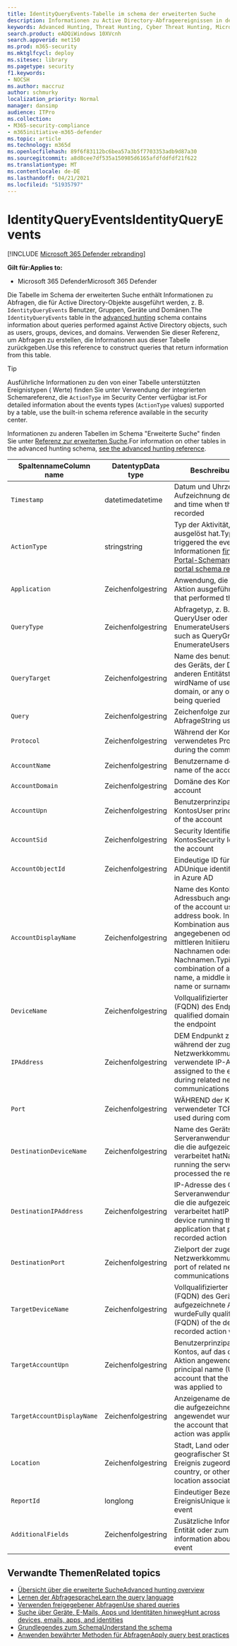 ```yaml
---
title: IdentityQueryEvents-Tabelle im schema der erweiterten Suche
description: Informationen zu Active Directory-Abfrageereignissen in der IdentityQueryEvents-Tabelle des erweiterten Suchschemas
keywords: Advanced Hunting, Threat Hunting, Cyber Threat Hunting, Microsoft 365 Defender, microsoft 365, m365, search, query, telemetry, schema reference, kusto, table, column, data type, description, IdentityQueryEvents, Azure AD, Active Directory, Microsoft Defender for Identity, identities, LDAP queries
search.product: eADQiWindows 10XVcnh
search.appverid: met150
ms.prod: m365-security
ms.mktglfcycl: deploy
ms.sitesec: library
ms.pagetype: security
f1.keywords:
- NOCSH
ms.author: maccruz
author: schmurky
localization_priority: Normal
manager: dansimp
audience: ITPro
ms.collection:
- M365-security-compliance
- m365initiative-m365-defender
ms.topic: article
ms.technology: m365d
ms.openlocfilehash: 89f6f83112bc6bea57a3b5f7703353adb9d87a30
ms.sourcegitcommit: a8d8cee7df535a150985d6165afdfddfdf21f622
ms.translationtype: MT
ms.contentlocale: de-DE
ms.lasthandoff: 04/21/2021
ms.locfileid: "51935797"
---
```

# <a name="identityqueryevents"></a><span data-ttu-id="082a5-104">IdentityQueryEvents</span><span class="sxs-lookup"><span data-stu-id="082a5-104">IdentityQueryEvents</span></span>

[!INCLUDE [Microsoft 365 Defender rebranding](../includes/microsoft-defender.md)]


<span data-ttu-id="082a5-105">**Gilt für:**</span><span class="sxs-lookup"><span data-stu-id="082a5-105">**Applies to:**</span></span>
- <span data-ttu-id="082a5-106">Microsoft 365 Defender</span><span class="sxs-lookup"><span data-stu-id="082a5-106">Microsoft 365 Defender</span></span>

<span data-ttu-id="082a5-107">Die Tabelle im Schema der erweiterten Suche enthält Informationen zu Abfragen, die für Active Directory-Objekte ausgeführt werden, z. B. `IdentityQueryEvents` Benutzer, Gruppen, Geräte [](advanced-hunting-overview.md) und Domänen.</span><span class="sxs-lookup"><span data-stu-id="082a5-107">The `IdentityQueryEvents` table in the [advanced hunting](advanced-hunting-overview.md) schema contains information about queries performed against Active Directory objects, such as users, groups, devices, and domains.</span></span> <span data-ttu-id="082a5-108">Verwenden Sie dieser Referenz, um Abfragen zu erstellen, die Informationen aus dieser Tabelle zurückgeben.</span><span class="sxs-lookup"><span data-stu-id="082a5-108">Use this reference to construct queries that return information from this table.</span></span>

>[!TIP]
> <span data-ttu-id="082a5-109">Ausführliche Informationen zu den von einer Tabelle unterstützten Ereignistypen ( Werte) finden Sie unter Verwendung der integrierten Schemareferenz, die `ActionType` im Security Center verfügbar ist.</span><span class="sxs-lookup"><span data-stu-id="082a5-109">For detailed information about the events types (`ActionType` values) supported by a table, use the built-in schema reference available in the security center.</span></span>

<span data-ttu-id="082a5-110">Informationen zu anderen Tabellen im Schema "Erweiterte Suche" finden Sie unter [Referenz zur erweiterten Suche](advanced-hunting-schema-tables.md).</span><span class="sxs-lookup"><span data-stu-id="082a5-110">For information on other tables in the advanced hunting schema, [see the advanced hunting reference](advanced-hunting-schema-tables.md).</span></span>

| <span data-ttu-id="082a5-111">Spaltenname</span><span class="sxs-lookup"><span data-stu-id="082a5-111">Column name</span></span> | <span data-ttu-id="082a5-112">Datentyp</span><span class="sxs-lookup"><span data-stu-id="082a5-112">Data type</span></span> | <span data-ttu-id="082a5-113">Beschreibung</span><span class="sxs-lookup"><span data-stu-id="082a5-113">Description</span></span> |
|-------------|-----------|-------------|
| `Timestamp` | <span data-ttu-id="082a5-114">datetime</span><span class="sxs-lookup"><span data-stu-id="082a5-114">datetime</span></span> | <span data-ttu-id="082a5-115">Datum und Uhrzeit der Aufzeichnung des Ereignisses</span><span class="sxs-lookup"><span data-stu-id="082a5-115">Date and time when the event was recorded</span></span> |
| `ActionType` | <span data-ttu-id="082a5-116">string</span><span class="sxs-lookup"><span data-stu-id="082a5-116">string</span></span> | <span data-ttu-id="082a5-117">Typ der Aktivität, die das Ereignis ausgelöst hat.</span><span class="sxs-lookup"><span data-stu-id="082a5-117">Type of activity that triggered the event.</span></span> <span data-ttu-id="082a5-118">Weitere Informationen [finden Sie in der In-Portal-Schemareferenz](advanced-hunting-schema-tables.md?#get-schema-information-in-the-security-center)</span><span class="sxs-lookup"><span data-stu-id="082a5-118">See the [in-portal schema reference](advanced-hunting-schema-tables.md?#get-schema-information-in-the-security-center) for details</span></span> |
| `Application` | <span data-ttu-id="082a5-119">Zeichenfolge</span><span class="sxs-lookup"><span data-stu-id="082a5-119">string</span></span> | <span data-ttu-id="082a5-120">Anwendung, die die aufgezeichnete Aktion ausgeführt hat</span><span class="sxs-lookup"><span data-stu-id="082a5-120">Application that performed the recorded action</span></span> |
| `QueryType` | <span data-ttu-id="082a5-121">Zeichenfolge</span><span class="sxs-lookup"><span data-stu-id="082a5-121">string</span></span> | <span data-ttu-id="082a5-122">Abfragetyp, z. B. QueryGroup, QueryUser oder EnumerateUsers</span><span class="sxs-lookup"><span data-stu-id="082a5-122">Type of query, such as QueryGroup, QueryUser, or EnumerateUsers</span></span> |
| `QueryTarget` | <span data-ttu-id="082a5-123">Zeichenfolge</span><span class="sxs-lookup"><span data-stu-id="082a5-123">string</span></span> | <span data-ttu-id="082a5-124">Name des benutzers, der Gruppe, des Geräts, der Domäne oder eines anderen Entitätstyps, der abgefragt wird</span><span class="sxs-lookup"><span data-stu-id="082a5-124">Name of user, group, device, domain, or any other entity type being queried</span></span> |
| `Query` | <span data-ttu-id="082a5-125">Zeichenfolge</span><span class="sxs-lookup"><span data-stu-id="082a5-125">string</span></span> | <span data-ttu-id="082a5-126">Zeichenfolge zum Ausführen der Abfrage</span><span class="sxs-lookup"><span data-stu-id="082a5-126">String used to run the query</span></span> |
| `Protocol` | <span data-ttu-id="082a5-127">Zeichenfolge</span><span class="sxs-lookup"><span data-stu-id="082a5-127">string</span></span> | <span data-ttu-id="082a5-128">Während der Kommunikation verwendetes Protokoll</span><span class="sxs-lookup"><span data-stu-id="082a5-128">Protocol used during the communication</span></span> |
| `AccountName` | <span data-ttu-id="082a5-129">Zeichenfolge</span><span class="sxs-lookup"><span data-stu-id="082a5-129">string</span></span> | <span data-ttu-id="082a5-130">Benutzername des Kontos</span><span class="sxs-lookup"><span data-stu-id="082a5-130">User name of the account</span></span> |
| `AccountDomain` | <span data-ttu-id="082a5-131">Zeichenfolge</span><span class="sxs-lookup"><span data-stu-id="082a5-131">string</span></span> | <span data-ttu-id="082a5-132">Domäne des Kontos</span><span class="sxs-lookup"><span data-stu-id="082a5-132">Domain of the account</span></span> |
| `AccountUpn` | <span data-ttu-id="082a5-133">Zeichenfolge</span><span class="sxs-lookup"><span data-stu-id="082a5-133">string</span></span> | <span data-ttu-id="082a5-134">Benutzerprinzipalname (UPN) des Kontos</span><span class="sxs-lookup"><span data-stu-id="082a5-134">User principal name (UPN) of the account</span></span> |
| `AccountSid` | <span data-ttu-id="082a5-135">Zeichenfolge</span><span class="sxs-lookup"><span data-stu-id="082a5-135">string</span></span> | <span data-ttu-id="082a5-136">Security Identifier (SID) des Kontos</span><span class="sxs-lookup"><span data-stu-id="082a5-136">Security Identifier (SID) of the account</span></span> |
| `AccountObjectId` | <span data-ttu-id="082a5-137">Zeichenfolge</span><span class="sxs-lookup"><span data-stu-id="082a5-137">string</span></span> | <span data-ttu-id="082a5-138">Eindeutige ID für das Konto in Azure AD</span><span class="sxs-lookup"><span data-stu-id="082a5-138">Unique identifier for the account in Azure AD</span></span> |
| `AccountDisplayName` | <span data-ttu-id="082a5-139">Zeichenfolge</span><span class="sxs-lookup"><span data-stu-id="082a5-139">string</span></span> | <span data-ttu-id="082a5-140">Name des Kontobenutzers, der im Adressbuch angezeigt wird.</span><span class="sxs-lookup"><span data-stu-id="082a5-140">Name of the account user displayed in the address book.</span></span> <span data-ttu-id="082a5-141">In der Regel eine Kombination aus einem angegebenen oder Vornamen, einer mittleren Initiierung und einem Nachnamen oder Nachnamen.</span><span class="sxs-lookup"><span data-stu-id="082a5-141">Typically a combination of a given or first name, a middle initiation, and a last name or surname.</span></span> |
| `DeviceName` | <span data-ttu-id="082a5-142">Zeichenfolge</span><span class="sxs-lookup"><span data-stu-id="082a5-142">string</span></span> | <span data-ttu-id="082a5-143">Vollqualifizierter Domänenname (FQDN) des Endpunkts</span><span class="sxs-lookup"><span data-stu-id="082a5-143">Fully qualified domain name (FQDN) of the endpoint</span></span> |
| `IPAddress` | <span data-ttu-id="082a5-144">Zeichenfolge</span><span class="sxs-lookup"><span data-stu-id="082a5-144">string</span></span> | <span data-ttu-id="082a5-145">DEM Endpunkt zugewiesene und während der zugehörigen Netzwerkkommunikation verwendete IP-Adresse</span><span class="sxs-lookup"><span data-stu-id="082a5-145">IP address assigned to the endpoint and used during related network communications</span></span> |
| `Port` | <span data-ttu-id="082a5-146">Zeichenfolge</span><span class="sxs-lookup"><span data-stu-id="082a5-146">string</span></span> | <span data-ttu-id="082a5-147">WÄHREND der Kommunikation verwendeter TCP-Port</span><span class="sxs-lookup"><span data-stu-id="082a5-147">TCP port used during communication</span></span> |
| `DestinationDeviceName` | <span data-ttu-id="082a5-148">Zeichenfolge</span><span class="sxs-lookup"><span data-stu-id="082a5-148">string</span></span> | <span data-ttu-id="082a5-149">Name des Geräts, auf dem die Serveranwendung ausgeführt wird, die die aufgezeichnete Aktion verarbeitet hat</span><span class="sxs-lookup"><span data-stu-id="082a5-149">Name of the device running the server application that processed the recorded action</span></span> |
| `DestinationIPAddress` | <span data-ttu-id="082a5-150">Zeichenfolge</span><span class="sxs-lookup"><span data-stu-id="082a5-150">string</span></span> | <span data-ttu-id="082a5-151">IP-Adresse des Geräts, auf dem die Serveranwendung ausgeführt wird, die die aufgezeichnete Aktion verarbeitet hat</span><span class="sxs-lookup"><span data-stu-id="082a5-151">IP address of the device running the server application that processed the recorded action</span></span> |
| `DestinationPort` | <span data-ttu-id="082a5-152">Zeichenfolge</span><span class="sxs-lookup"><span data-stu-id="082a5-152">string</span></span> | <span data-ttu-id="082a5-153">Zielport der zugehörigen Netzwerkkommunikation</span><span class="sxs-lookup"><span data-stu-id="082a5-153">Destination port of related network communications</span></span> |
| `TargetDeviceName` | <span data-ttu-id="082a5-154">Zeichenfolge</span><span class="sxs-lookup"><span data-stu-id="082a5-154">string</span></span> | <span data-ttu-id="082a5-155">Vollqualifizierter Domänenname (FQDN) des Geräts, auf das die aufgezeichnete Aktion angewendet wurde</span><span class="sxs-lookup"><span data-stu-id="082a5-155">Fully qualified domain name (FQDN) of the device that the recorded action was applied to</span></span> |
| `TargetAccountUpn` | <span data-ttu-id="082a5-156">Zeichenfolge</span><span class="sxs-lookup"><span data-stu-id="082a5-156">string</span></span> | <span data-ttu-id="082a5-157">Benutzerprinzipalname (UPN) des Kontos, auf das die aufgezeichnete Aktion angewendet wurde</span><span class="sxs-lookup"><span data-stu-id="082a5-157">User principal name (UPN) of the account that the recorded action was applied to</span></span> |
| `TargetAccountDisplayName` | <span data-ttu-id="082a5-158">Zeichenfolge</span><span class="sxs-lookup"><span data-stu-id="082a5-158">string</span></span> | <span data-ttu-id="082a5-159">Anzeigename des Kontos, auf das die aufgezeichnete Aktion angewendet wurde</span><span class="sxs-lookup"><span data-stu-id="082a5-159">Display name of the account that the recorded action was applied to</span></span> |
| `Location` | <span data-ttu-id="082a5-160">Zeichenfolge</span><span class="sxs-lookup"><span data-stu-id="082a5-160">string</span></span> | <span data-ttu-id="082a5-161">Stadt, Land oder anderer geografischer Standort, der dem Ereignis zugeordnet ist</span><span class="sxs-lookup"><span data-stu-id="082a5-161">City, country, or other geographic location associated with the event</span></span> |
| `ReportId` | <span data-ttu-id="082a5-162">long</span><span class="sxs-lookup"><span data-stu-id="082a5-162">long</span></span> | <span data-ttu-id="082a5-163">Eindeutiger Bezeichner für das Ereignis</span><span class="sxs-lookup"><span data-stu-id="082a5-163">Unique identifier for the event</span></span> |
| `AdditionalFields` | <span data-ttu-id="082a5-164">Zeichenfolge</span><span class="sxs-lookup"><span data-stu-id="082a5-164">string</span></span> | <span data-ttu-id="082a5-165">Zusätzliche Informationen zur Entität oder zum Ereignis</span><span class="sxs-lookup"><span data-stu-id="082a5-165">Additional information about the entity or event</span></span> |

## <a name="related-topics"></a><span data-ttu-id="082a5-166">Verwandte Themen</span><span class="sxs-lookup"><span data-stu-id="082a5-166">Related topics</span></span>
- [<span data-ttu-id="082a5-167">Übersicht über die erweiterte Suche</span><span class="sxs-lookup"><span data-stu-id="082a5-167">Advanced hunting overview</span></span>](advanced-hunting-overview.md)
- [<span data-ttu-id="082a5-168">Lernen der Abfragesprache</span><span class="sxs-lookup"><span data-stu-id="082a5-168">Learn the query language</span></span>](advanced-hunting-query-language.md)
- [<span data-ttu-id="082a5-169">Verwenden freigegebener Abfragen</span><span class="sxs-lookup"><span data-stu-id="082a5-169">Use shared queries</span></span>](advanced-hunting-shared-queries.md)
- [<span data-ttu-id="082a5-170">Suche über Geräte, E-Mails, Apps und Identitäten hinweg</span><span class="sxs-lookup"><span data-stu-id="082a5-170">Hunt across devices, emails, apps, and identities</span></span>](advanced-hunting-query-emails-devices.md)
- [<span data-ttu-id="082a5-171">Grundlegendes zum Schema</span><span class="sxs-lookup"><span data-stu-id="082a5-171">Understand the schema</span></span>](advanced-hunting-schema-tables.md)
- [<span data-ttu-id="082a5-172">Anwenden bewährter Methoden für Abfragen</span><span class="sxs-lookup"><span data-stu-id="082a5-172">Apply query best practices</span></span>](advanced-hunting-best-practices.md)
